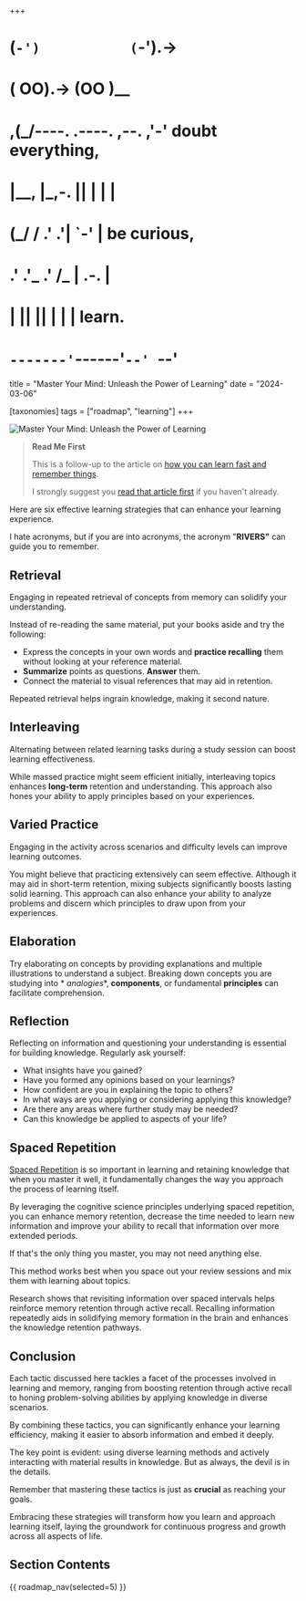+++
#   (`-')           (`-').->
#   ( OO).->        (OO )__
# ,(_/----. .----. ,--. ,'-' doubt everything,
# |__,    |\_,-.  ||  | |  |
#  (_/   /    .' .'|  `-'  | be curious,
#  .'  .'_  .'  /_ |  .-.  |
# |       ||      ||  | |  | learn.
# `-------'`------'`--' `--'

title = "Master Your Mind: Unleash the Power of Learning"
date = "2024-03-06"

[taxonomies]
tags = ["roadmap", "learning"]
+++

![Master Your Mind: Unleash the Power of Learning](/images/size/w1200/2024/03/rivers.png)

> **Read Me First**
>
> This is a follow-up to the article
> on [how you can learn fast and remember things](@/roadmap/learn-fast-remember-more.md).
>
> I strongly suggest
> you [read that article first](@/roadmap/learn-fast-remember-more.md)
> if you haven't already.

Here are six effective learning strategies that can enhance your learning
experience.

I hate acronyms, but if you are into acronyms, the acronym "**RIVERS"** can
guide you to remember.

## Retrieval

Engaging in repeated retrieval of concepts from memory can solidify your
understanding.

Instead of re-reading the same material, put your books aside and try the
following:

* Express the concepts in your own words and **practice recalling** them without
  looking at your reference material.
* **Summarize** points as questions. **Answer** them.
* Connect the material to visual references that may aid in retention.

Repeated retrieval helps ingrain knowledge, making it second nature.

## Interleaving

Alternating between related learning tasks during a study session can boost
learning effectiveness.

While massed practice might seem efficient initially, interleaving topics
enhances **long-term** retention and understanding. This approach also hones
your ability to apply principles based on your experiences.

## Varied Practice

Engaging in the activity across scenarios and difficulty levels can improve
learning outcomes.

You might believe that practicing extensively can seem effective. Although it
may aid in short-term retention, mixing subjects significantly boosts lasting
solid learning. This approach can also enhance your ability to analyze problems
and discern which principles to draw upon from your experiences.

## Elaboration

Try elaborating on concepts by providing explanations and multiple illustrations
to understand a subject. Breaking down concepts you are studying into *
*analogies**, **components**, or fundamental **principles** can facilitate
comprehension.

## Reflection

Reflecting on information and questioning your understanding is essential for
building knowledge. Regularly ask yourself:

* What insights have you gained?
* Have you formed any opinions based on your learnings?
* How confident are you in explaining the topic to others?
* In what ways are you applying or considering applying this knowledge?
* Are there any areas where further study may be needed?
* Can this knowledge be applied to aspects of your life?

## Spaced Repetition

[Spaced Repetition](https://en.wikipedia.org/wiki/Spaced_repetition) is so
important in learning and retaining knowledge that when you master it well, it
fundamentally changes the way you approach the process of learning itself.

By leveraging the cognitive science principles underlying spaced repetition, you
can enhance memory retention, decrease the time needed to learn new information
and improve your ability to recall that information over more extended periods.

If that's the only thing you master, you may not need anything else.

This method works best when you space out your review sessions and mix them with
learning about topics.

Research shows that revisiting information over spaced intervals helps reinforce
memory retention through active recall. Recalling information repeatedly aids in
solidifying memory formation in the brain and enhances the knowledge retention
pathways.

## Conclusion

Each tactic discussed here tackles a facet of the processes involved in learning
and memory, ranging from boosting retention through active recall to honing
problem-solving abilities by applying knowledge in diverse scenarios.

By combining these tactics, you can significantly enhance your learning
efficiency, making it easier to absorb information and embed it deeply.

The key point is evident: using diverse learning methods and actively
interacting with material results in knowledge. But as always, the devil is in
the details.

Remember that mastering these tactics is just as **crucial** as reaching your
goals.

Embracing these strategies will transform how you learn and approach learning
itself, laying the groundwork for continuous progress and growth across all
aspects of life.

## Section Contents

{{ roadmap_nav(selected=5) }}
